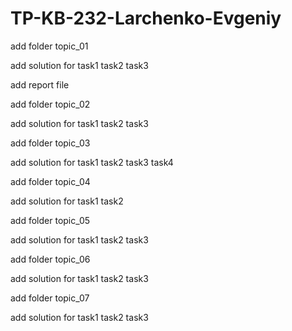 # TP-KB-232-Larchenko-Evgeniy
add folder topic_01

add solution for task1 task2 task3

add report file

add folder topic_02

add solution for task1 task2 task3

add folder topic_03

add solution for task1 task2 task3 task4

add folder topic_04

add solution for task1 task2 

add folder topic_05

add solution for task1 task2 task3

add folder topic_06

add solution for task1 task2 task3

add folder topic_07

add solution for task1 task2 task3